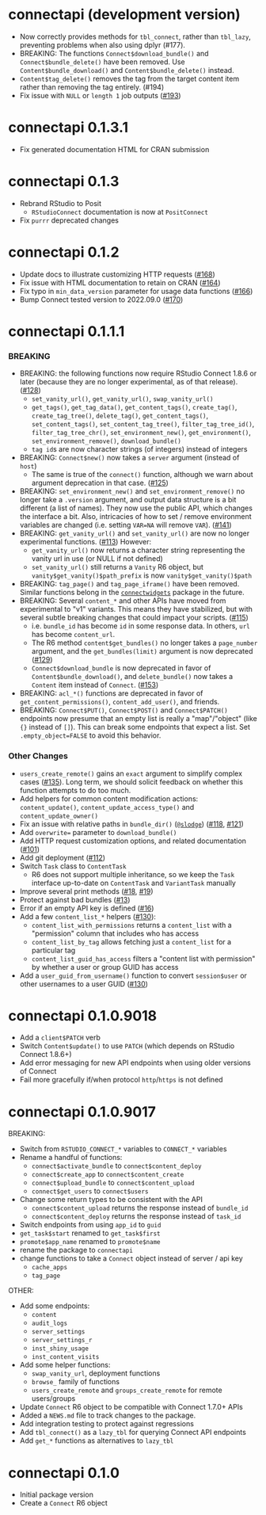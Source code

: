 # connectapi (development version)

- Now correctly provides methods for `tbl_connect`, rather than `tbl_lazy`,
  preventing problems when also using dplyr (#177).
- BREAKING: The functions `Connect$download_bundle()` and
  `Connect$bundle_delete()` have been removed. Use `Content$bundle_download()`
  and `Content$bundle_delete()` instead.
- `Content$tag_delete()` removes the tag from the target content item rather
  than removing the tag entirely. (#194)
- Fix issue with `NULL` or `length 1` job outputs ([#193](https://github.com/rstudio/connectapi/issues/193))

# connectapi 0.1.3.1

- Fix generated documentation HTML for CRAN submission

# connectapi 0.1.3

- Rebrand RStudio to Posit
  - `RStudioConnect` documentation is now at `PositConnect`
- Fix `purrr` deprecated changes

# connectapi 0.1.2

- Update docs to illustrate customizing HTTP requests
([#168](https://github.com/rstudio/connectapi/pull/168))
- Fix issue with HTML documentation to retain on CRAN
([#164](https://github.com/rstudio/connectapi/pull/164))
- Fix typo in `min_data_version` parameter for usage data functions
([#166](https://github.com/rstudio/connectapi/pull/166))
- Bump Connect tested version to 2022.09.0
  ([#170](https://github.com/rstudio/connectapi/pull/170))

# connectapi 0.1.1.1

### BREAKING

- BREAKING: the following functions now require RStudio Connect 1.8.6 or later
(because they are no longer experimental, as of that release).
([#128](https://github.com/rstudio/connectapi/pulls/12))
    - `set_vanity_url()`, `get_vanity_url()`, `swap_vanity_url()`
    - `get_tags()`, `get_tag_data()`, `get_content_tags()`, `create_tag()`,
    `create_tag_tree()`, `delete_tag()`, `get_content_tags()`,
    `set_content_tags()`, `set_content_tag_tree()`, `filter_tag_tree_id()`,
    `filter_tag_tree_chr()`, `set_environment_new()`, `get_environment()`,
    `set_environment_remove()`, `download_bundle()`
    - `tag id`s are now character strings (of integers) instead of integers
- BREAKING: `Connect$new()` now takes a `server` argument (instead of `host`)
    - The same is true of the `connect()` function, although we warn about
    argument deprecation in that case.
    ([#125](https://github.com/rstudio/connectapi/pulls/125))
- BREAKING: `set_environment_new()` and `set_environment_remove()` no longer
  take a `.version` argument, and output data structure is a bit different (a
  list of names). They now use the public API, which changes the interface a bit.
  Also, intricacies of how to set / remove environment variables are changed (i.e.
  setting `VAR=NA` will remove `VAR`).
  ([#141](https://github.com/rstudio/connectapi/pull/141))
- BREAKING: `get_vanity_url()` and `set_vanity_url()` are now no longer
  experimental functions.
  ([#113](https://github.com/rstudio/connectapi/pulls/113)) However:
    - `get_vanity_url()` now returns a character string representing the vanity
    url in use (or NULL if not defined)
    - `set_vanity_url()` still returns a `Vanity` R6 object, but
    `vanity$get_vanity()$path_prefix` is now `vanity$get_vanity()$path`
- BREAKING: `tag_page()` and `tag_page_iframe()` have been removed. Similar functions belong
  in the [`connectwidgets`](https://rstudio.github.io/connectwidgets/) package in the future.
- BREAKING: Several `content_*` and other APIs have moved from experimental to
  "v1" variants. This means they have stabilized, but with several subtle breaking
  changes that could impact your scripts.
  ([#115](https://github.com/rstudio/connectapi/pulls/115))
    - i.e. `bundle_id` has become `id` in some response data. In others, `url` has become `content_url`.
    - The R6 method `content$get_bundles()` no longer takes a `page_number`
    argument, and the `get_bundles(limit)` argument is now deprecated
    ([#129](https://github.com/rstudio/connectapi/pulls/129))
    - `Connect$download_bundle` is now deprecated in favor of
    `Content$bundle_download()`, and `delete_bundle()` now takes a `Content`
    item instead of `Connect`.
    ([#153](https://github.com/rstudio/connectapi/pull/153))
- BREAKING: `acl_*()` functions are deprecated in favor of
  `get_content_permissions()`, `content_add_user()`, and friends.
- BREAKING: `Connect$PUT()`, `Connect$POST()` and `Connect$PATCH()` endpoints
  now presume that an empty list is really a "map"/"object" (like `{}` instead
  of `[]`). This can break some endpoints that expect a list. Set
  `.empty_object=FALSE` to avoid this behavior.

### Other Changes

- `users_create_remote()` gains an `exact` argument to simplify complex cases
  ([#135](https://github.com/rstudio/connectapi/issues/135)). Long term, we should
  solicit feedback on whether this function attempts to do too much.
- Add helpers for common content modification actions: `content_update()`,
  `content_update_access_type()` and `content_update_owner()`
- Fix an issue with relative paths in `bundle_dir()`
  ([`@slodge`](https://github.com/slodge))
  ([#118](https://github.com/rstudio/connectapi/issues/118),
  [#121](https://github.com/rstudio/connectapi/issues/121))
- Add `overwrite=` parameter to `download_bundle()`
- Add HTTP request customization options, and related documentation
  ([#101](https://github.com/rstudio/connectapi/pull/101))
- Add git deployment ([#112](https://github.com/rstudio/connectapi/issues/112))
- Switch `Task` class to `ContentTask`
    - R6 does not support multiple inheritance, so we keep the `Task` interface up-to-date on
      `ContentTask` and `VariantTask` manually
- Improve several print methods
([#18](https://github.com/rstudio/connectapi/issues/18),
[#19](https://github.com/rstudio/connectapi/issues/19))
- Protect against bad bundles
([#13](https://github.com/rstudio/connectapi/issues/13))
- Error if an empty API key is defined ([#16](https://github.com/rstudio/connectapi/issues/16))
- Add a few `content_list_*` helpers
  ([#130](https://github.com/rstudio/connectapi/pulls/130)):
  - `content_list_with_permissions` returns a `content_list` with a "permission"
    column that includes who has access
  - `content_list_by_tag` allows fetching just a `content_list` for a particular tag
  - `content_list_guid_has_access` filters a "content list with permission" by
    whether a user or group GUID has access
- Add a `user_guid_from_username()` function to convert `session$user` or other
  usernames to a user GUID
  ([#130](https://github.com/rstudio/connectapi/pulls/130))

# connectapi 0.1.0.9018

- Add a `client$PATCH` verb
- Switch `Content$update()` to use `PATCH` (which depends on RStudio Connect 1.8.6+)
- Add error messaging for new API endpoints when using older versions of Connect
- Fail more gracefully if/when protocol `http`/`https` is not defined

# connectapi 0.1.0.9017

BREAKING: 
* Switch from `RSTUDIO_CONNECT_*` variables to `CONNECT_*` variables
* Rename a handful of functions:
  - `connect$activate_bundle` to `connect$content_deploy`
  - `connect$create_app` to `connect$content_create`
  - `connect$upload_bundle` to `connect$content_upload`
  - `connect$get_users` to `connect$users`
* Change some return types to be consistent with the API
  - `connect$content_upload` returns the response instead of `bundle_id`
  - `connect$content_deploy` returns the response instead of `task_id`
* Switch endpoints from using `app_id` to `guid`
* `get_task$start` renamed to `get_task$first`
* `promote$app_name` renamed to `promote$name`
* rename the package to `connectapi`
* change functions to take a `Connect` object instead of server / api key
  - `cache_apps`
  - `tag_page`

OTHER: 
* Add some endpoints:
  - `content`
  - `audit_logs`
  - `server_settings`
  - `server_settings_r`
  - `inst_shiny_usage`
  - `inst_content_visits`
* Add some helper functions:
  - `swap_vanity_url`, deployment functions
  - `browse_` family of functions
  - `users_create_remote` and `groups_create_remote` for remote users/groups
* Update `Connect` R6 object to be compatible with Connect 1.7.0+ APIs
* Added a `NEWS.md` file to track changes to the package.
* Add integration testing to protect against regressions
* Add `tbl_connect()` as a `lazy_tbl` for querying Connect API endpoints
* Add `get_*` functions as alternatives to `lazy_tbl`

# connectapi 0.1.0

* Initial package version
* Create a `Connect` R6 object
